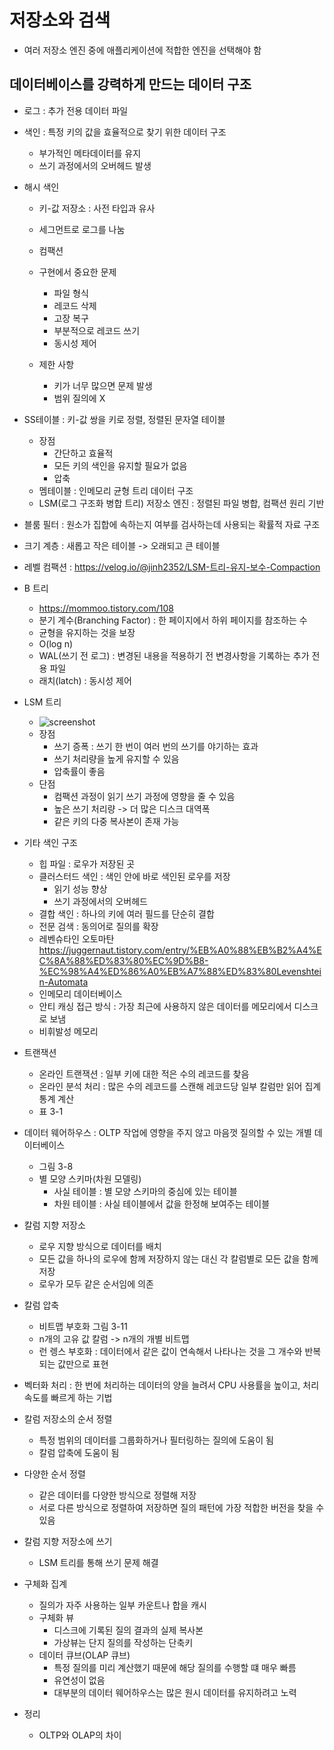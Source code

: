# 저장소와 검색

- 여러 저장소 엔진 중에 애플리케이션에 적합한 엔진을 선택해야 함

## 데이터베이스를 강력하게 만드는 데이터 구조

- 로그 : 추가 전용 데이터 파일
- 색인 : 특정 키의 값을 효율적으로 찾기 위한 데이터 구조
  - 부가적인 메타데이터를 유지
  - 쓰기 과정에서의 오버헤드 발생

- 해시 색인
  - 키-값 저장소 : 사전 타입과 유사
  - 세그먼트로 로그를 나눔
  - 컴팩션

  - 구현에서 중요한 문제
    - 파일 형식
    - 레코드 삭제
    - 고장 복구
    - 부분적으로 레코드 쓰기
    - 동시성 제어
  
  - 제한 사항
    - 키가 너무 많으면 문제 발생
    - 범위 질의에 X

- SS테이블 : 키-값 쌍을 키로 정렬, 정렬된 문자열 테이블
  - 장점
    - 간단하고 효율적
    - 모든 키의 색인을 유지할 필요가 없음
    - 압축
  - 멤테이블 : 인메모리 균형 트리 데이터 구조
  - LSM(로그 구조화 병합 트리) 저장소 엔진 : 정렬된 파일 병합, 컴팩션 원리 기반

- 블룸 필터 : 원소가 집합에 속하는지 여부를 검사하는데 사용되는 확률적 자료 구조 
- 크기 계층 : 새롭고 작은 테이블 -> 오래되고 큰 테이블
- 레벨 컴팩션 : https://velog.io/@jinh2352/LSM-트리-유지-보수-Compaction

- B 트리
  - https://mommoo.tistory.com/108
  - 분기 계수(Branching Factor) : 한 페이지에서 하위 페이지를 참조하는 수
  - 균형을 유지하는 것을 보장
  - O(log n)
  - WAL(쓰기 전 로그) : 변경된 내용을 적용하기 전 변경사항을 기록하는 추가 전용 파일
  - 래치(latch) : 동시성 제어

- LSM 트리
  - ![screenshot](https://img1.daumcdn.net/thumb/R1280x0/?scode=mtistory2&fname=https%3A%2F%2Fblog.kakaocdn.net%2Fdn%2Fxz43O%2Fbtq0iA912Bs%2FhKWkbMiLF9mu4CwCNkcr1K%2Fimg.png)
  - 장점
    - 쓰기 증폭 : 쓰기 한 번이 여러 번의 쓰기를 야기하는 효과
    - 쓰기 처리량을 높게 유지할 수 있음
    - 압축률이 좋음
  - 단점
    - 컴팩션 과정이 읽기 쓰기 과정에 영향을 줄 수 있음
    - 높은 쓰기 처리량 -> 더 많은 디스크 대역폭
    - 같은 키의 다중 복사본이 존재 가능

- 기타 색인 구조
  - 힙 파일 : 로우가 저장된 곳
  - 클러스터드 색인 : 색인 안에 바로 색인된 로우를 저장
    - 읽기 성능 향상
    - 쓰기 과정에서의 오버헤드
  - 결합 색인 : 하나의 키에 여러 필드를 단순히 결합
  - 전문 검색 : 동의어로 질의를 확장
  - 레벤슈타인 오토마탄 https://juggernaut.tistory.com/entry/%EB%A0%88%EB%B2%A4%EC%8A%88%ED%83%80%EC%9D%B8-%EC%98%A4%ED%86%A0%EB%A7%88%ED%83%80Levenshtein-Automata
  - 인메모리 데이터베이스 
  - 안티 캐싱 접근 방식 : 가장 최근에 사용하지 않은 데이터를 메모리에서 디스크로 보냄
  - 비휘발성 메모리

- 트랜잭션
  - 온라인 트랜잭션 : 일부 키에 대한 적은 수의 레코드를 찾음
  - 온라인 분석 처리 : 많은 수의 레코드를 스캔해 레코드당 일부 칼럼만 읽어 집계 통계 계산
  - 표 3-1

- 데이터 웨어하우스 : OLTP 작업에 영향을 주지 않고 마음껏 질의할 수 있는 개별 데이터베이스
  - 그림 3-8
  - 별 모양 스키마(차원 모델링)
    - 사실 테이블 : 별 모양 스키마의 중심에 있는 테이블
    - 차원 테이블 : 사실 테이블에서 값을 한정해 보여주는 테이블

- 칼럼 지향 저장소
  - 로우 지향 방식으로 데이터를 배치
  - 모든 값을 하나의 로우에 함께 저장하지 않는 대신 각 칼럼별로 모든 값을 함께 저장
  - 로우가 모두 같은 순서임에 의존

- 칼럼 압축
  - 비트맵 부호화 그림 3-11
  - n개의 고유 값 칼럼 -> n개의 개별 비트맵
  - 런 렝스 부호화 : 데이터에서 같은 값이 연속해서 나타나는 것을 그 개수와 반복되는 값만으로 표현

- 벡터화 처리 : 한 번에 처리하는 데이터의 양을 늘려서 CPU 사용률을 높이고, 처리속도를 빠르게 하는 기법
- 칼럼 저장소의 순서 정렬
  - 특정 범위의 데이터를 그룹화하거나 필터링하는 질의에 도움이 됨
  - 칼럼 압축에 도움이 됨

- 다양한 순서 정렬
  - 같은 데이터를 다양한 방식으로 정렬해 저장
  - 서로 다른 방식으로 정렬하여 저장하면 질의 패턴에 가장 적합한 버전을 찾을 수 있음

- 칼럼 지향 저장소에 쓰기
  - LSM 트리를 통해 쓰기 문제 해결

- 구체화 집계
  - 질의가 자주 사용하는 일부 카운트나 합을 캐시
  - 구체화 뷰
    - 디스크에 기록된 질의 결과의 실제 복사본
    - 가상뷰는 단지 질의를 작성하는 단축키
  - 데이터 큐브(OLAP 큐브)
    - 특정 질의를 미리 계산했기 때문에 해당 질의를 수행할 떄 매우 빠름
    - 유연성이 없음
    - 대부분의 데이터 웨어하우스는 많은 원시 데이터를 유지하려고 노력

- 정리
  - OLTP와 OLAP의 차이